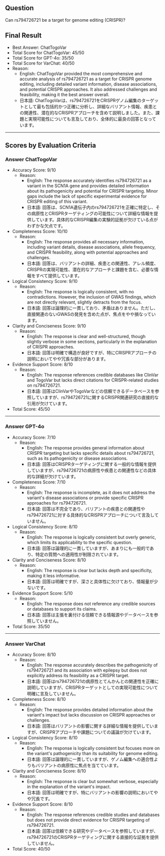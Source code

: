 ## Question

Can rs794726721 be a target for genome editing (CRISPR)?

## Final Result

- Best Answer: ChatTogoVar
- Total Score for ChatTogoVar: 45/50
- Total Score for GPT-4o: 35/50
- Total Score for VarChat: 40/50
- Reason:
  - English: ChatTogoVar provided the most comprehensive and accurate analysis of rs794726721 as a target for CRISPR genome editing, including detailed variant information, disease associations, and potential CRISPR approaches. It also addressed challenges and feasibility, making it the best answer overall.
  - 日本語: ChatTogoVarは、rs794726721をCRISPRゲノム編集のターゲットとして最も包括的かつ正確に分析し、詳細なバリアント情報、疾患との関連性、潜在的なCRISPRアプローチを含めて説明しました。また、課題と実現可能性についても言及しており、全体的に最良の回答となっています。

---

## Scores by Evaluation Criteria

### Answer ChatTogoVar
- Accuracy Score: 9/10
  - Reason: 
    - English: The response accurately identifies rs794726721 as a variant in the SCN1A gene and provides detailed information about its pathogenicity and potential for CRISPR targeting. Minor gaps include the lack of specific experimental evidence for CRISPR editing of this variant.
    - 日本語: 回答は、SCN1A遺伝子内のrs794726721を正確に特定し、その病原性とCRISPRターゲティングの可能性について詳細な情報を提供しています。具体的なCRISPR編集の実験的証拠が欠けている点がわずかな欠点です。
- Completeness Score: 10/10
  - Reason: 
    - English: The response provides all necessary information, including variant details, disease associations, allele frequency, and CRISPR feasibility, along with potential approaches and challenges.
    - 日本語: 回答は、バリアントの詳細、疾患との関連性、アレル頻度、CRISPRの実現可能性、潜在的なアプローチと課題を含む、必要な情報をすべて提供しています。
- Logical Consistency Score: 9/10
  - Reason: 
    - English: The response is logically consistent, with no contradictions. However, the inclusion of GWAS findings, which are not directly relevant, slightly detracts from the focus.
    - 日本語: 回答は論理的に一貫しており、矛盾はありません。ただし、直接関連のないGWASの発見を含めた点が、焦点をやや損なっています。
- Clarity and Conciseness Score: 9/10
  - Reason: 
    - English: The response is clear and well-structured, though slightly verbose in some sections, particularly in the explanation of CRISPR approaches.
    - 日本語: 回答は明確で構造が良好ですが、特にCRISPRアプローチの説明においてやや冗長な部分があります。
- Evidence Support Score: 8/10
  - Reason: 
    - English: The response references credible databases like ClinVar and TogoVar but lacks direct citations for CRISPR-related studies on rs794726721.
    - 日本語: 回答はClinVarやTogoVarなどの信頼できるデータベースを参照していますが、rs794726721に関するCRISPR関連研究の直接的な引用が欠けています。
- Total Score: 45/50

---

### Answer GPT-4o
- Accuracy Score: 7/10
  - Reason: 
    - English: The response provides general information about CRISPR targeting but lacks specific details about rs794726721, such as its pathogenicity or disease associations.
    - 日本語: 回答はCRISPRターゲティングに関する一般的な情報を提供していますが、rs794726721の病原性や疾患との関連性などの具体的な詳細が欠けています。
- Completeness Score: 7/10
  - Reason: 
    - English: The response is incomplete, as it does not address the variant's disease associations or provide specific CRISPR approaches for rs794726721.
    - 日本語: 回答は不完全であり、バリアントの疾患との関連性やrs794726721に対する具体的なCRISPRアプローチについて言及していません。
- Logical Consistency Score: 8/10
  - Reason: 
    - English: The response is logically consistent but overly generic, which limits its applicability to the specific question.
    - 日本語: 回答は論理的に一貫していますが、あまりにも一般的であり、特定の質問への適用性が制限されています。
- Clarity and Conciseness Score: 8/10
  - Reason: 
    - English: The response is clear but lacks depth and specificity, making it less informative.
    - 日本語: 回答は明確ですが、深さと具体性に欠けており、情報量が少ないです。
- Evidence Support Score: 5/10
  - Reason: 
    - English: The response does not reference any credible sources or databases to support its claims.
    - 日本語: 回答は主張を裏付ける信頼できる情報源やデータベースを参照していません。
- Total Score: 35/50

---

### Answer VarChat
- Accuracy Score: 8/10
  - Reason: 
    - English: The response accurately describes the pathogenicity of rs794726721 and its association with epilepsy but does not explicitly address its feasibility as a CRISPR target.
    - 日本語: 回答はrs794726721の病原性とてんかんとの関連性を正確に説明していますが、CRISPRターゲットとしての実現可能性について明確に言及していません。
- Completeness Score: 8/10
  - Reason: 
    - English: The response provides detailed information about the variant's impact but lacks discussion on CRISPR approaches or challenges.
    - 日本語: 回答はバリアントの影響に関する詳細な情報を提供していますが、CRISPRアプローチや課題についての議論が欠けています。
- Logical Consistency Score: 8/10
  - Reason: 
    - English: The response is logically consistent but focuses more on the variant's pathogenicity than its suitability for genome editing.
    - 日本語: 回答は論理的に一貫していますが、ゲノム編集への適合性よりもバリアントの病原性に焦点を当てています。
- Clarity and Conciseness Score: 8/10
  - Reason: 
    - English: The response is clear but somewhat verbose, especially in the explanation of the variant's impact.
    - 日本語: 回答は明確ですが、特にバリアントの影響の説明においてやや冗長です。
- Evidence Support Score: 8/10
  - Reason: 
    - English: The response references credible studies and databases but does not provide direct evidence for CRISPR targeting of rs794726721.
    - 日本語: 回答は信頼できる研究やデータベースを参照していますが、rs794726721のCRISPRターゲティングに関する直接的な証拠を提供していません。
- Total Score: 40/50
